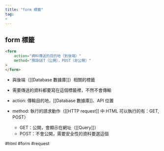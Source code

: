 ```yaml
---
title: "form 標籤"
tag: 
- 
---
```

## form 標籤
```html
<form
	action="資料傳送的目的地（到後端）" 
	method="預設GET（公開），POST（非公開）"
>
</form>
```
- 與後端（[[Database 數據庫]]）相關的標籤
- 需要傳送的資料都要寫在這個標籤裡，不然不會傳輸

- action: 傳輸目的地，[[Database 數據庫]]、API 位置
- method: 執行的請求動作（[[HTTP request]] 中 HTML 可以執行的有：GET, POST）
	- GET：公開，會顯示在網址（[[Query]]）
	- POST：不會公開，需要安全性的資料要選這個



#html #form #request 